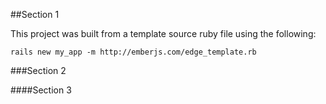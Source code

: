 ##Section 1

This project was built from a template source ruby file using the following:

``rails new my_app -m http://emberjs.com/edge_template.rb``

###Section 2

####Section 3
